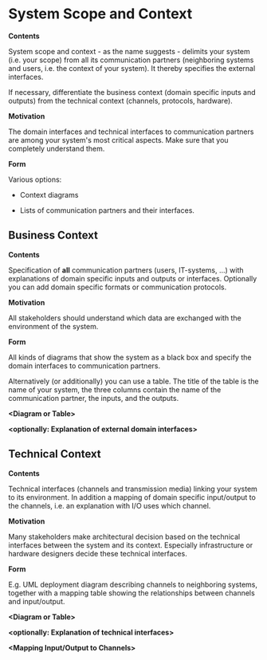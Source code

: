 # System Scope and Context

**Contents**

System scope and context - as the name suggests - delimits your system
(i.e. your scope) from all its communication partners (neighboring
systems and users, i.e. the context of your system). It thereby
specifies the external interfaces.

If necessary, differentiate the business context (domain specific inputs
and outputs) from the technical context (channels, protocols, hardware).

**Motivation**

The domain interfaces and technical interfaces to communication partners
are among your system's most critical aspects. Make sure that you
completely understand them.

**Form**

Various options:

-   Context diagrams

-   Lists of communication partners and their interfaces.

## Business Context

**Contents**

Specification of **all** communication partners (users, IT-systems, ...)
with explanations of domain specific inputs and outputs or interfaces.
Optionally you can add domain specific formats or communication
protocols.

**Motivation**

All stakeholders should understand which data are exchanged with the
environment of the system.

**Form**

All kinds of diagrams that show the system as a black box and specify
the domain interfaces to communication partners.

Alternatively (or additionally) you can use a table. The title of the
table is the name of your system, the three columns contain the name of
the communication partner, the inputs, and the outputs.

**\<Diagram or Table\>**

**\<optionally: Explanation of external domain interfaces\>**

## Technical Context

**Contents**

Technical interfaces (channels and transmission media) linking your
system to its environment. In addition a mapping of domain specific
input/output to the channels, i.e. an explanation with I/O uses which
channel.

**Motivation**

Many stakeholders make architectural decision based on the technical
interfaces between the system and its context. Especially infrastructure
or hardware designers decide these technical interfaces.

**Form**

E.g. UML deployment diagram describing channels to neighboring systems,
together with a mapping table showing the relationships between channels
and input/output.

**\<Diagram or Table\>**

**\<optionally: Explanation of technical interfaces\>**

**\<Mapping Input/Output to Channels\>**
